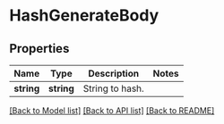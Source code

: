 # HashGenerateBody

## Properties
Name | Type | Description | Notes
------------ | ------------- | ------------- | -------------
**string** | **string** | String to hash. | 

[[Back to Model list]](../../README.md#documentation-for-models) [[Back to API list]](../../README.md#documentation-for-api-endpoints) [[Back to README]](../../README.md)

